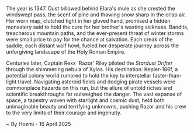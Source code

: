 
The year is 1347.  Dust billowed behind Elara's mule as she crested the windswept pass, the scent of pine and thawing snow sharp in the crisp air. Her worn map, clutched tight in her gloved hand, promised a hidden monastery said to hold the cure for her brother's wasting sickness.  Bandits, treacherous mountain paths, and the ever-present threat of winter storms were small price to pay for the chance at salvation. Each creak of the saddle, each distant wolf howl, fueled her desperate journey across the unforgiving landscape of the Holy Roman Empire.

Centuries later, Captain Rexx 'Razor' Riley piloted the *Stardust Drifter* through the shimmering nebula of Xylos.  His destination: Kepler-186f, a potential colony world rumored to hold the key to interstellar faster-than-light travel.  Navigating asteroid fields and dodging pirate vessels were commonplace hazards on this run, but the allure of untold riches and scientific breakthroughs far outweighed the danger. The vast expanse of space, a tapestry woven with starlight and cosmic dust, held both unimaginable beauty and terrifying unknowns, pushing Razor and his crew to the very limits of their courage and ingenuity.

~ By Hozmi - 16 April 2025
